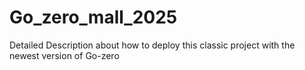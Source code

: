 # Go_zero_mall_2025
Detailed Description about how to deploy this classic project with the newest version of Go-zero

